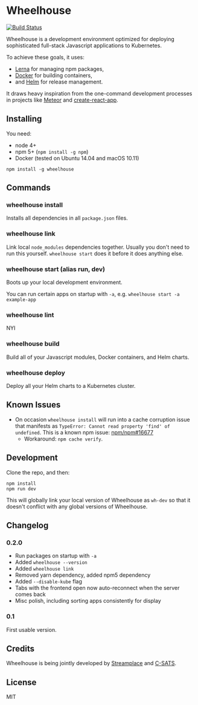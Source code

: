 
# Wheelhouse

[![Build Status](https://travis-ci.org/streamplace/wheelhouse.svg?branch=master)](https://travis-ci.org/streamplace/wheelhouse)

Wheelhouse is a development environment optimized for deploying sophisticated full-stack Javascript applications to Kubernetes.

To achieve these goals, it uses:

- [Lerna](https://lernajs.io) for managing npm packages,
- [Docker](https://www.docker.com/) for building containers,
- and [Helm](https://github.com/kubernetes/helm) for release management.

It draws heavy inspiration from the one-command development processes in projects like
[Meteor](https://www.meteor.com/) and
[create-react-app](https://github.com/facebookincubator/create-react-app).

## Installing

You need:

* node 4+
* npm 5+ (`npm install -g npm`)
* Docker (tested on Ubuntu 14.04 and macOS 10.11)

```
npm install -g wheelhouse
```

## Commands

### wheelhouse install

Installs all dependencies in all `package.json` files.

### wheelhouse link

Link local `node_modules` dependencies together. Usually you don't need to run this yourself.
`wheelhouse start` does it before it does anything else.

### wheelhouse start (alias run, dev)

Boots up your local development environment.

You can run certain apps on startup with `-a`, e.g. `wheelhouse start -a example-app`

### wheelhouse lint

NYI

### wheelhouse build

Build all of your Javascript modules, Docker containers, and Helm charts.

### wheelhouse deploy

Deploy all your Helm charts to a Kubernetes cluster.

## Known Issues

* On occasion `wheelhouse install` will run into a cache corruption issue that manifests as `TypeError: Cannot read property 'find' of undefined`. This is a known npm issue: [npm/npm#16677](https://github.com/npm/npm/issues/16677)
    * Workaround: `npm cache verify`.

## Development

Clone the repo, and then:

```
npm install
npm run dev
```

This will globally link your local version of Wheelhouse as `wh-dev` so that it doesn't conflict
with any global versions of Wheelhouse.

## Changelog

### 0.2.0

* Run packages on startup with `-a`
* Added `wheelhouse --version`
* Added `wheelhouse link`
* Removed yarn dependency, added npm5 dependency
* Added `--disable-kube` flag
* Tabs with the frontend open now auto-reconnect when the server comes back
* Misc polish, including sorting apps consistently for display

### 0.1

First usable version.

## Credits

Wheelhouse is being jointly developed by
[Streamplace](https://stream.place) and
[C-SATS](https://www.csats.com).

## License

MIT
